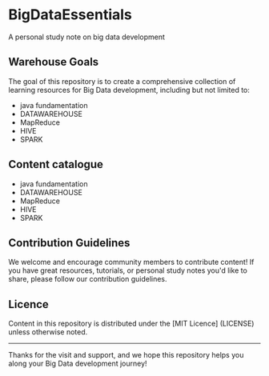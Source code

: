 # BigDataEssentials
A personal study note on big data development

## Warehouse Goals

The goal of this repository is to create a comprehensive collection of learning resources for Big Data development, including but not limited to:
- java fundamentation
- DATAWAREHOUSE
- MapReduce
- HIVE
- SPARK

## Content catalogue
- java fundamentation
- DATAWAREHOUSE
- MapReduce
- HIVE
- SPARK


## Contribution Guidelines

We welcome and encourage community members to contribute content! If you have great resources, tutorials, or personal study notes you'd like to share, please follow our contribution guidelines.

## Licence

Content in this repository is distributed under the [MIT Licence] (LICENSE) unless otherwise noted.

---

Thanks for the visit and support, and we hope this repository helps you along your Big Data development journey!

